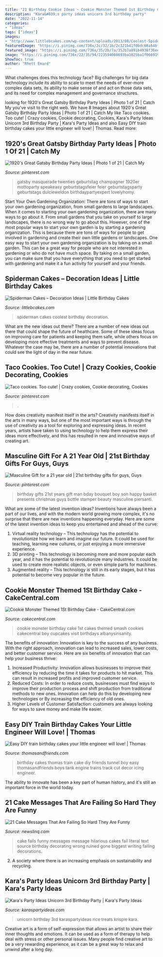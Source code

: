 ```yaml
---
title: "21 Birthday Cookie Ideas ~ Cookie Monster Themed 1st Birthday Cake"
description: "Kara&#039;s party ideas unicorn 3rd birthday party"
date: "2022-11-14"
categories:
- "ideas"
tags: ["ideas"]
images:
- "http://www.littlebcakes.com/wp-content/uploads/2013/08/Coolest-Spiderman-Cakes.jpg"
featuredImage: "https://i.pinimg.com/736x/2c/32/1b/2c321b41f0bdc68a54bfa1620031ceef--boss-gifts-man-gifts.jpg"
featured_image: "https://i.pinimg.com/736x/35/2b/7a/352b7a891b4938f36ee73e276a984fc3--cookie-decorating-cookies.jpg"
image: "https://i.pinimg.com/736x/22/35/94/223594008693ba1025ba1f0669194e4d.jpg"
ShowToc: true
author: "Rhett Emard"
---
```



What challenges does this technology face?
Big challenges for big data technology include its ability to scale to meet the needs of ever-more complex data sets, its ability to make sense of and act on those data sets, and its need for complex management and governance structures.

	

		
looking for 1920&#039;s Great Gatsby Birthday Party Ideas | Photo 1 of 21 | Catch My you've visit to the right web. We have 8 Images about 1920&#039;s Great Gatsby Birthday Party Ideas | Photo 1 of 21 | Catch My like Taco cookies. Too cute! | Crazy cookies, Cookie decorating, Cookies, Kara&#039;s Party Ideas Unicorn 3rd Birthday Party | Kara&#039;s Party Ideas and also Easy DIY train birthday cakes your little engineer will love! | Thomas. Read more:
		
    
## 1920&#039;s Great Gatsby Birthday Party Ideas | Photo 1 Of 21 | Catch My

<img loading=lazy src="https://i.pinimg.com/736x/22/35/94/223594008693ba1025ba1f0669194e4d.jpg" onerror="this.onerror=null;this.src='https://tse2.mm.bing.net/th?id=OIP.7VVQkzlAQAkDx7fdMvTfMwHaLG&amp;pid=15.1';" alt="1920&#039;s Great Gatsby Birthday Party Ideas | Photo 1 of 21 | Catch My">

_Source: pinterest.com_

>gatsby masquerade twenties geburtstag champagner 1920er mottoparty speakeasy geburtstagsfeier feier geburtstagsparty geburtstags dulcieweldon birthdaypartyexpert lovelyhomy. 

	

Start Your Own Gardening Organization: There are tons of ways to start your own gardening organization, from small gardens to large landscapes.
When it comes to starting your own gardening organization, there are many ways to go about it. From small gardens that you take on yourself to large landscapes, there is no wrong way to go about this. However, one of the most popular ways to start your own garden is by starting a gardening organization. This is because there are tons of ways for people to get involved in gardening and create their own little gardens or landscapes.
One easy way to start your own gardening organization is by taking on a small garden. This can be a great way for people who are not interested in gardening or who do not have much space. By taking on a small garden, you can make sure that you have everything that you need to get started with gardening and make it a fun activity for yourself and your friends.

    
## Spiderman Cakes – Decoration Ideas | Little Birthday Cakes

<img loading=lazy src="http://www.littlebcakes.com/wp-content/uploads/2013/08/Coolest-Spiderman-Cakes.jpg" onerror="this.onerror=null;this.src='https://tse4.mm.bing.net/th?id=OIP.2OJg4Xqn8HPgb33aBSNb5AHaJ4&amp;pid=15.1';" alt="Spiderman Cakes – Decoration Ideas | Little Birthday Cakes">

_Source: littlebcakes.com_

>spiderman cakes coolest birthday decoration. 

	

What are the new ideas out there?
There are a number of new ideas out there that could shape the future of healthcare. Some of these ideas focus on improving care for patients and keeping them safe, while others focus on developing more effective treatments and ways to prevent disease. Whatever the case may be, there are a number of potential innovations that could see the light of day in the near future.

    
## Taco Cookies. Too Cute! | Crazy Cookies, Cookie Decorating, Cookies

<img loading=lazy src="https://i.pinimg.com/736x/35/2b/7a/352b7a891b4938f36ee73e276a984fc3--cookie-decorating-cookies.jpg" onerror="this.onerror=null;this.src='https://tse4.mm.bing.net/th?id=OIP.GUlz9SvItnHB9j1-Lfqa6QHaLW&amp;pid=15.1';" alt="Taco cookies. Too cute! | Crazy cookies, Cookie decorating, Cookies">

_Source: pinterest.com_

>. 

	

How does creativity manifest itself in the arts?
Creativity manifests itself in the arts in many ways, but one of the most important ways is through the use of creativity as a tool for exploring and expressing ideas. In recent years, artists have taken to using technology to help them express their ideas more effectively, and this has resulted in new and innovative ways of creating art.

    
## Masculine Gift For A 21 Year Old | 21st Birthday Gifts For Guys, Guys

<img loading=lazy src="https://i.pinimg.com/736x/2c/32/1b/2c321b41f0bdc68a54bfa1620031ceef--boss-gifts-man-gifts.jpg" onerror="this.onerror=null;this.src='https://tse2.mm.bing.net/th?id=OIP.JYjg1JD2GOiEUV4md9k-sQHaJ4&amp;pid=15.1';" alt="Masculine Gift for a 21 year old | 21st birthday gifts for guys, Guys">

_Source: pinterest.com_

>birthday gifts 21st years gift man bday bouquet boy son happy basket presents christmas guys bottle stamper beauty masculine piersanti. 

	

What are some of the latest invention ideas?
Inventions have always been a part of our lives, and with the modern world growing more complex, it's no surprise that there are new inventions happening everyday. Here are some of the latest invention ideas to keep you entertained and ahead of the curve: 
1. Virtual reality technology – This technology has the potential to revolutionize how we learn and imagine our future. It could be used for teaching, learning new cultures, or just enjoying a more immersive experience. 
2. 3D printing – This technology is becoming more and more popular each year, and it has the potential to revolutionize many industries. It could be used to create more realistic objects, or even simple parts for machines. 
3. Augmented reality – This technology is still in its early stages, but it has potential to become very popular in the future.

    
## Cookie Monster Themed 1St Birthday Cake - CakeCentral.com

<img loading=lazy src="http://cdn001.cakecentral.com/gallery/2015/03/900_920469QtF7_cookie-monster-themed-1st-birthday-cake.jpg" onerror="this.onerror=null;this.src='https://tse4.mm.bing.net/th?id=OIP.FzgVIW9rzUNUZ4ispGyqvAHaKw&amp;pid=15.1';" alt="Cookie Monster Themed 1St Birthday Cake - CakeCentral.com">

_Source: cakecentral.com_

>cookie monster birthday cake 1st cakes themed smash cookies cakecentral boy cupcakes visit birthdays albanysinsanity. 

	

The benefits of innovation:
Innovation is key to the success of any business. With the right approach, innovation can lead to increased sales, lower costs, and better customer service. Here are six benefits of innovation that can help your business thrive: 
1. Increased Productivity: Innovation allows businesses to improve their efficiency by reducing the time it takes for products to hit market. This can result in increased profits and improved customer service. 
2. Reduced Costs: In order to reduce costs, businesses must find ways to improve their production process and shift production from traditional methods to new ones. Innovation can help do this by developing new technologies or By increasing the efficiency of old ones. 
3. Higher Levels of Customer Satisfaction: customers are always looking for ways to save money and make life easier.

    
## Easy DIY Train Birthday Cakes Your Little Engineer Will Love! | Thomas

<img loading=lazy src="http://www.thomasandfriends.com/en-ca/Images/TNF-Cake-tunnel2-700x467_tcm1108-306079.jpg" onerror="this.onerror=null;this.src='https://tse1.mm.bing.net/th?id=OIP.JzmhjXIKg-fiF9Uzw9DH8wHaJ4&amp;pid=15.1';" alt="Easy DIY train birthday cakes your little engineer will love! | Thomas">

_Source: thomasandfriends.com_

>birthday cakes thomas train cake diy friends tunnel boy easy thomasandfriends boys tank engine trains track cut decor icing engineer. 

	

The ability to innovate has been a key part of human history, and it's still an important force in the world today.

    
## 21 Cake Messages That Are Failing So Hard They Are Funny

<img loading=lazy src="https://www.newslinq.com/wp-content/uploads/2015/06/9782.jpg" onerror="this.onerror=null;this.src='https://tse2.mm.bing.net/th?id=OIP.RTj33gy52G7oz7wBWZ6qqAHaJ4&amp;pid=15.1';" alt="21 Cake Messages That Are Failing So Hard They Are Funny">

_Source: newslinq.com_

>cake fails funny messages message hilarious cakes fail literal text source birthday decorating wrong ruined gone biggest writing failing decorations. 

	

2. A society where there is an increasing emphasis on sustainability and recycling. 

    
## Kara&#039;s Party Ideas Unicorn 3rd Birthday Party | Kara&#039;s Party Ideas

<img loading=lazy src="https://karaspartyideas.com/wp-content/uploads/2017/08/Unicorn-3rd-Birthday-Party-via-Karas-Party-Ideas-KarasPartyIdeas.com4_.jpg" onerror="this.onerror=null;this.src='https://tse4.mm.bing.net/th?id=OIP.K8ycDIJkVYcl_BrUn8hHSQHaJ3&amp;pid=15.1';" alt="Kara&#039;s Party Ideas Unicorn 3rd Birthday Party | Kara&#039;s Party Ideas">

_Source: karaspartyideas.com_

>unicorn birthday 3rd karaspartyideas rice treats krispie kara. 

	

Creative art is a form of self-expression that allows an artist to share their inner thoughts and emotions. It can be used as a form of therapy to help deal with stress or other personal issues. Many people find creative art to be a very rewarding experience, as it can be a great way to relax and unwind after a long day.

